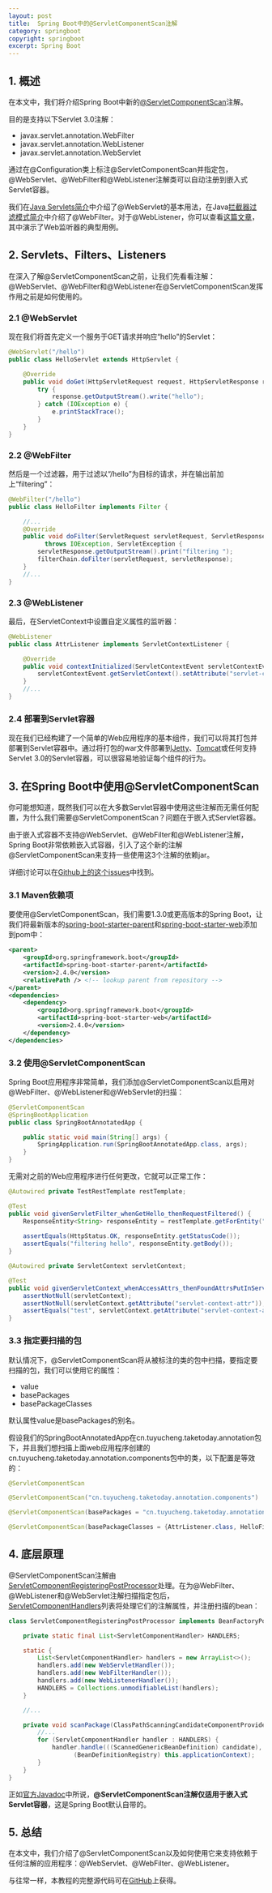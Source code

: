 ```yaml
---
layout: post
title:  Spring Boot中的@ServletComponentScan注解
category: springboot
copyright: springboot
excerpt: Spring Boot
---
```


## 1. 概述

在本文中，我们将介绍Spring Boot中新的[@ServletComponentScan](https://docs.spring.io/spring-boot/docs/current/api/org/springframework/boot/web/servlet/ServletComponentScan.html)注解。

目的是支持以下Servlet 3.0注解：

-   javax.servlet.annotation.WebFilter
-   javax.servlet.annotation.WebListener
-   javax.servlet.annotation.WebServlet

通过在@Configuration类上标注@ServletComponentScan并指定包，@WebServlet、@WebFilter和@WebListener注解类可以自动注册到嵌入式Servlet容器。

我们在[Java Servlets简介](https://www.baeldung.com/intro-to-servlets)中介绍了@WebServlet的基本用法，在Java[拦截器过滤模式简介](https://www.baeldung.com/intercepting-filter-pattern-in-java)中介绍了@WebFilter。对于@WebListener，你可以查看[这篇文章](https://www.baeldung.com/httpsessionlistener_with_metrics)，其中演示了Web监听器的典型用例。

## 2. Servlets、Filters、Listeners

在深入了解@ServletComponentScan之前，让我们先看看注解：@WebServlet、@WebFilter和@WebListener在@ServletComponentScan发挥作用之前是如何使用的。

### 2.1 @WebServlet

现在我们将首先定义一个服务于GET请求并响应“hello”的Servlet：

```java
@WebServlet("/hello")
public class HelloServlet extends HttpServlet {

    @Override
    public void doGet(HttpServletRequest request, HttpServletResponse response) {
        try {
            response.getOutputStream().write("hello");
        } catch (IOException e) {
            e.printStackTrace();
        }
    }
}
```

### 2.2 @WebFilter

然后是一个过滤器，用于过滤以“/hello”为目标的请求，并在输出前加上“filtering”：

```java
@WebFilter("/hello")
public class HelloFilter implements Filter {

    //...
    @Override
    public void doFilter(ServletRequest servletRequest, ServletResponse servletResponse, FilterChain filterChain)
          throws IOException, ServletException {
        servletResponse.getOutputStream().print("filtering ");
        filterChain.doFilter(servletRequest, servletResponse);
    }
    //...
}
```

### 2.3 @WebListener

最后，在ServletContext中设置自定义属性的监听器：

```java
@WebListener
public class AttrListener implements ServletContextListener {

    @Override
    public void contextInitialized(ServletContextEvent servletContextEvent) {
        servletContextEvent.getServletContext().setAttribute("servlet-context-attr", "test");
    }
    //...
}
```

### 2.4 部署到Servlet容器

现在我们已经构建了一个简单的Web应用程序的基本组件，我们可以将其打包并部署到Servlet容器中。通过将打包的war文件部署到[Jetty](https://www.baeldung.com/deploy-to-jetty)、[Tomcat](https://www.baeldung.com/tomcat-deploy-war)或任何支持Servlet 3.0的Servlet容器，可以很容易地验证每个组件的行为。

## 3. 在Spring Boot中使用@ServletComponentScan

你可能想知道，既然我们可以在大多数Servlet容器中使用这些注解而无需任何配置，为什么我们需要@ServletComponentScan？问题在于嵌入式Servlet容器。

由于嵌入式容器不支持@WebServlet、@WebFilter和@WebListener注解，Spring Boot非常依赖嵌入式容器，引入了这个新的注解@ServletComponentScan来支持一些使用这3个注解的依赖jar。

详细讨论可以在[Github上的这个issues](https://github.com/spring-projects/spring-boot/issues/2290)中找到。

### 3.1 Maven依赖项

要使用@ServletComponentScan，我们需要1.3.0或更高版本的Spring Boot，让我们将最新版本的[spring-boot-starter-parent](https://search.maven.org/search?q=a:spring-boot-starter-web)和[spring-boot-starter-web](https://search.maven.org/artifact/org.springframework.boot/spring-boot-starter-web)添加到pom中：

```xml
<parent>
    <groupId>org.springframework.boot</groupId>
    <artifactId>spring-boot-starter-parent</artifactId>
    <version>2.4.0</version>
    <relativePath /> <!-- lookup parent from repository -->
</parent>
<dependencies>
    <dependency>
        <groupId>org.springframework.boot</groupId>
        <artifactId>spring-boot-starter-web</artifactId>
        <version>2.4.0</version>
    </dependency>
</dependencies>
```

### 3.2 使用@ServletComponentScan

Spring Boot应用程序非常简单，我们添加@ServletComponentScan以启用对@WebFilter、@WebListener和@WebServlet的扫描：

```java
@ServletComponentScan
@SpringBootApplication
public class SpringBootAnnotatedApp {

    public static void main(String[] args) {
        SpringApplication.run(SpringBootAnnotatedApp.class, args);
    }
}
```

无需对之前的Web应用程序进行任何更改，它就可以正常工作：

```java
@Autowired private TestRestTemplate restTemplate;

@Test
public void givenServletFilter_whenGetHello_thenRequestFiltered() {
    ResponseEntity<String> responseEntity = restTemplate.getForEntity("/hello", String.class);
 
    assertEquals(HttpStatus.OK, responseEntity.getStatusCode());
    assertEquals("filtering hello", responseEntity.getBody());
}
```

```java
@Autowired private ServletContext servletContext;

@Test
public void givenServletContext_whenAccessAttrs_thenFoundAttrsPutInServletListner() {
    assertNotNull(servletContext);
    assertNotNull(servletContext.getAttribute("servlet-context-attr"));
    assertEquals("test", servletContext.getAttribute("servlet-context-attr"));
}
```

### 3.3 指定要扫描的包

默认情况下，@ServletComponentScan将从被标注的类的包中扫描，要指定要扫描的包，我们可以使用它的属性：

-   value
-   basePackages
-   basePackageClasses

默认属性value是basePackages的别名。

假设我们的SpringBootAnnotatedApp在cn.tuyucheng.taketoday.annotation包下，并且我们想扫描上面web应用程序创建的cn.tuyucheng.taketoday.annotation.components包中的类，以下配置是等效的：

```java
@ServletComponentScan
```
```java
@ServletComponentScan("cn.tuyucheng.taketoday.annotation.components")
```
```java
@ServletComponentScan(basePackages = "cn.tuyucheng.taketoday.annotation.components")
```
```java
@ServletComponentScan(basePackageClasses = {AttrListener.class, HelloFilter.class, HelloServlet.class})
```

## 4. 底层原理

@ServletComponentScan注解由[ServletComponentRegisteringPostProcessor](https://github.com/spring-projects/spring-boot/blob/master/spring-boot-project/spring-boot/src/main/java/org/springframework/boot/web/servlet/ServletComponentRegisteringPostProcessor.java)处理。在为@WebFilter、@WebListener和@WebServlet注解扫描指定包后，[ServletComponentHandlers](https://github.com/spring-projects/spring-boot/blob/master/spring-boot-project/spring-boot/src/main/java/org/springframework/boot/web/servlet/ServletComponentHandler.java)列表将处理它们的注解属性，并注册扫描的bean：

```java
class ServletComponentRegisteringPostProcessor implements BeanFactoryPostProcessor, ApplicationContextAware {

    private static final List<ServletComponentHandler> HANDLERS;

    static {
        List<ServletComponentHandler> handlers = new ArrayList<>();
        handlers.add(new WebServletHandler());
        handlers.add(new WebFilterHandler());
        handlers.add(new WebListenerHandler());
        HANDLERS = Collections.unmodifiableList(handlers);
    }

    //...

    private void scanPackage(ClassPathScanningCandidateComponentProvider componentProvider, String packageToScan){
        //...
        for (ServletComponentHandler handler : HANDLERS) {
            handler.handle(((ScannedGenericBeanDefinition) candidate),
                  (BeanDefinitionRegistry) this.applicationContext);
        }
    }
}
```

正如[官方Javadoc](https://docs.spring.io/spring-boot/docs/current/api/org/springframework/boot/web/servlet/ServletComponentScan.html)中所说，**@ServletComponentScan注解仅适用于嵌入式Servlet容器**，这是Spring Boot默认自带的。

## 5. 总结

在本文中，我们介绍了@ServletComponentScan以及如何使用它来支持依赖于任何注解的应用程序：@WebServlet、@WebFilter、@WebListener。

与往常一样，本教程的完整源代码可在[GitHub](https://github.com/tuyucheng7/taketoday-tutorial4j/tree/master/spring-boot-modules/spring-boot-mvc-1)上获得。